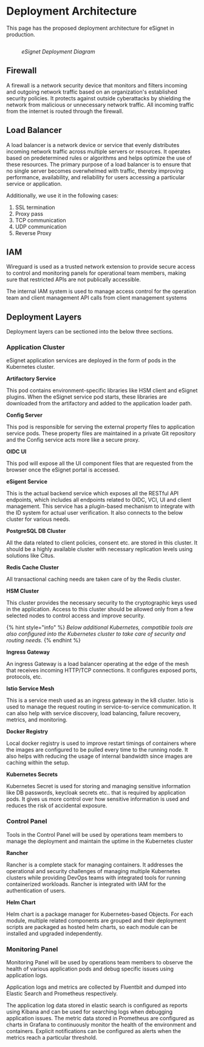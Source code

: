 # Deployment Architecture

This page has the proposed deployment architecture for eSignet in production.

<figure><img src="../.gitbook/assets/deployment-diagram.png" alt=""><figcaption><p><em>eSignet Deployment Diagram</em></p></figcaption></figure>

## Firewall

A firewall is a network security device that monitors and filters incoming and outgoing network traffic based on an organization's established security policies. It protects against outside cyberattacks by shielding the network from malicious or unnecessary network traffic. All incoming traffic from the internet is routed through the firewall.

## Load Balancer

A load balancer is a network device or service that evenly distributes incoming network traffic across multiple servers or resources. It operates based on predetermined rules or algorithms and helps optimize the use of these resources. The primary purpose of a load balancer is to ensure that no single server becomes overwhelmed with traffic, thereby improving performance, availability, and reliability for users accessing a particular service or application.

Additionally, we use it in the following cases:

1. SSL termination
2. Proxy pass
3. TCP communication
4. UDP communication
5. Reverse Proxy

## IAM

Wireguard is used as a trusted network extension to provide secure access to control and monitoring panels for operational team members, making sure that restricted APIs are not publically accessible.

The internal IAM system is used to manage access control for the operation team and client management API calls from client management systems

## Deployment Layers

Deployment layers can be sectioned into the below three sections.

### Application Cluster

eSignet application services are deployed in the form of pods in the Kubernetes cluster.

**Artifactory Service**

This pod contains environment-specific libraries like HSM client and eSignet plugins. When the eSignet service pod starts, these libraries are downloaded from the artifactory and added to the application loader path.

**Config Server**

This pod is responsible for serving the external property files to application service pods. These property files are maintained in a private Git repository and the Config service acts more like a secure proxy.

**OIDC UI**

This pod will expose all the UI component files that are requested from the browser once the eSignet portal is accessed.

**eSigent Service**

This is the actual backend service which exposes all the RESTful API endpoints, which includes all endpoints related to OIDC, VCI, UI and client management. This service has a plugin-based mechanism to integrate with the ID system for actual user verification. It also connects to the below cluster for various needs.

**PostgreSQL DB Cluster**

All the data related to client policies, consent etc. are stored in this cluster. It should be a highly available cluster with necessary replication levels using solutions like Citus.

**Redis Cache Cluster**

All transactional caching needs are taken care of by the Redis cluster.

**HSM Cluster**

This cluster provides the necessary security to the cryptographic keys used in the application. Access to this cluster should be allowed only from a few selected nodes to control access and improve security.

{% hint style="info" %}
_Below additional Kubernetes, compatible tools are also configured into the Kubernetes cluster to take care of security and routing needs._
{% endhint %}

**Ingress Gateway**

An ingress Gateway is a load balancer operating at the edge of the mesh that receives incoming HTTP/TCP connections. It configures exposed ports, protocols, etc.

**Istio Service Mesh**

This is a service mesh used as an ingress gateway in the k8 cluster. Istio is used to manage the request routing in service-to-service communication. It can also help with service discovery, load balancing, failure recovery, metrics, and monitoring.

**Docker Registry**

Local docker registry is used to improve restart timings of containers where the images are configured to be pulled every time to the running node. It also helps with reducing the usage of internal bandwidth since images are caching within the setup.

**Kubernetes Secrets**

Kubernetes Secret is used for storing and managing sensitive information like DB passwords, keycloak secrets etc.. that is required by application pods. It gives us more control over how sensitive information is used and reduces the risk of accidental exposure.

### Control Panel

Tools in the Control Panel will be used by operations team members to manage the deployment and maintain the uptime in the Kubernetes cluster

**Rancher**

Rancher is a complete stack for managing containers. It addresses the operational and security challenges of managing multiple Kubernetes clusters while providing DevOps teams with integrated tools for running containerized workloads. Rancher is integrated with IAM for the authentication of users.

**Helm Chart**

Helm chart is a package manager for Kubernetes-based Objects. For each module, multiple related components are grouped and their deployment scripts are packaged as hosted helm charts, so each module can be installed and upgraded independently.

### Monitoring Panel

Monitoring Panel will be used by operations team members to observe the health of various application pods and debug specific issues using application logs.

Application logs and metrics are collected by Fluentbit and dumped into Elastic Search and Prometheus respectively.

The application log data stored in elastic search is configured as reports using Kibana and can be used for searching logs when debugging application issues. The metric data stored in Prometheus are configured as charts in Grafana to continuously monitor the health of the environment and containers. Explicit notifications can be configured as alerts when the metrics reach a particular threshold.
